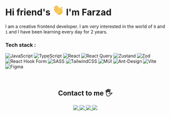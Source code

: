 <h1>
 Hi friend's <img height="35px" src="https://github.com/FarzadVav/FarzadVav/blob/main/hand.gif" /> I'm Farzad
</h1>

I am a creative frontend developer. I am very interested in the world of `0` and `1` and I have been learning every day for 2 years.

### Tech stack :

![JavaScript](https://img.shields.io/badge/javascript-%23323330.svg?style=for-the-badge&logo=javascript&logoColor=%23F7DF1E) ![TypeScript](https://img.shields.io/badge/typescript-%23007ACC.svg?style=for-the-badge&logo=typescript&logoColor=white) ![React](https://img.shields.io/badge/react-%2320232a.svg?style=for-the-badge&logo=react&logoColor=%2361DAFB) ![React Query](https://img.shields.io/badge/-React%20Query-FF4154?style=for-the-badge&logo=react%20query&logoColor=white) ![Zustand](https://img.shields.io/badge/zustand-%2320232a.svg?style=for-the-badge&color=454641) ![Zod](https://img.shields.io/badge/zod-%2320232a.svg?style=for-the-badge&color=305385) ![React Hook Form](https://img.shields.io/badge/React%20Hook%20Form-%23EC5990.svg?style=for-the-badge&logo=reacthookform&logoColor=white) ![SASS](https://img.shields.io/badge/SASS-hotpink.svg?style=for-the-badge&logo=SASS&logoColor=white)
 ![TailwindCSS](https://img.shields.io/badge/tailwindcss-%2338B2AC.svg?style=for-the-badge&logo=tailwind-css&logoColor=white) ![MUI](https://img.shields.io/badge/MUI-%230081CB.svg?style=for-the-badge&logo=mui&logoColor=white) ![Ant-Design](https://img.shields.io/badge/-AntDesign-%230170FE?style=for-the-badge&logo=ant-design&logoColor=white) ![Vite](https://img.shields.io/badge/vite-%23646CFF.svg?style=for-the-badge&logo=vite&logoColor=white)
 ![Figma](https://img.shields.io/badge/figma-%23F24E1E.svg?style=for-the-badge&logo=figma&logoColor=white)

<br />

<h2 align="center">
 Contact to me 🖐
</h2>

<p align="center">
 <a href="mailto:farzad.vav.work@gmail.com">
  <img src="https://img.shields.io/badge/email-farzad.vav.work@gmail.com-red?logo=gmail" />
 </a>
 
 <a href="https://www.linkedin.com/in/farzad-vahdati-621373325/">
  <img src="https://img.shields.io/badge/Linkedin-@farzad_vav-blue?logo=linkedin" />
 </a>

<a href="https://www.instagram.com/farzad_vav">
 <img src="https://img.shields.io/badge/Instagram-@farzad_vav-purple?logo=instagram" />
</a>
 
 <a href="https://t.me/farzadvahdati">
  <img src="https://img.shields.io/badge/Telegram-@farzadvahdati-blue?logo=telegram" />
 </a>
</p>

